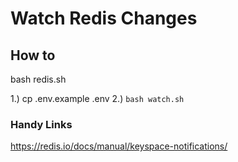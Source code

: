 # Watch Redis Changes

## How to

bash redis.sh

1.) cp .env.example .env
2.) `bash watch.sh`

### Handy Links

<https://redis.io/docs/manual/keyspace-notifications/>
